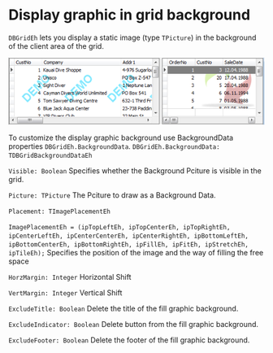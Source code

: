# Display graphic in grid background


`DBGridEh` lets you display a static image (type `TPicture`) in the background of the client area of the grid.

![](../../images/clip0020.png)

To customize the display graphic background use BackgroundData properties `DBGridEh.BackgroundData`.
`DBGridEh.BackgroundData: TDBGridBackgroundDataEh`

`Visible: Boolean`
<sh>Specifies whether the Background Pciture is visible in the grid.</sh>

`Picture: TPicture`
<sh>The Pciture to draw as a Background Data.</sh>

`Placement: TImagePlacementEh`

`ImagePlacementEh = (ipTopLeftEh, ipTopCenterEh, ipTopRightEh, ipCenterLeftEh, ipCenterCenterEh, ipCenterRightEh, ipBottomLeftEh, ipBottomCenterEh, ipBottomRightEh, ipFillEh, ipFitEh, ipStretchEh, ipTileEh);`
<sh>Specifies the position of the image and the way of filling the free space</sh>

`HorzMargin: Integer`
<sh>Horizontal Shift</sh>

`VertMargin: Integer`
<sh>Vertical Shift</sh>

`ExcludeTitle: Boolean`
<sh>Delete the title of the fill graphic background.</sh>

`ExcludeIndicator: Boolean`
<sh>Delete button from the fill graphic background.</sh>

`ExcludeFooter: Boolean`
<sh>Delete the footer of the fill graphic background.</sh>

 